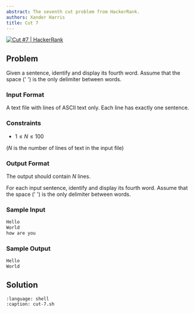 ```yaml
---
abstract: The seventh cut problem from HackerRank.
authors: Xander Harris
title: Cut 7
---
```


[![Cut #7 | HackerRank](https://img.shields.io/badge/HackerRank-green?style=for-the-badge&logo=hackerrank&label=Cut%207)](https://www.hackerrank.com/challenges/text-processing-cut-7/problem?isFullScreen=true)

## Problem

Given a sentence, identify and display its fourth word. Assume that the space (' ') is the only delimiter between words.

### Input Format

A text file with lines of ASCII text only. Each line has exactly one sentence.

### Constraints

- $1 \le N \le 100$

($N$ is the number of lines of text in the input file)

### Output Format

The output should contain $N$ lines.

For each input sentence, identify and display its fourth word. Assume that the space (' ') is the only delimiter between words.

### Sample Input

```sh
Hello
World
how are you
```

### Sample Output

```sh
Hello
World
```

## Solution

```{literalinclude} cut-7.sh
:language: shell
:caption: cut-7.sh
```
